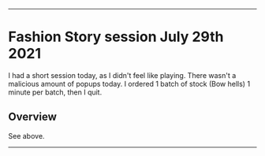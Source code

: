 
***

# Fashion Story session July 29th 2021

I had a short session today, as I didn't feel like playing. There wasn't a malicious amount of popups today. I ordered 1 batch of stock (Bow hells) 1 minute per batch, then I quit.

<!-- I had a very short session today, as I was wanting to brush past this game. There weren't a malicious amount of popups again today, I just wanted to quit early, so I ordered 1 batch of stock, restocked, and quit. !-->

## Overview

See above.

***
